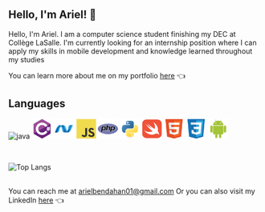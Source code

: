 ## Hello, I'm Ariel! 👋
Hello, I'm Ariel.
I am a computer science student finishing my DEC at Collège LaSalle. I'm currently looking for an internship position where I can apply my skills in mobile development and knowledge learned throughout my studies 


You can learn more about me on my portfolio <a href="https://ariels-portfolio.vercel.app/">here</a> 👈



## Languages
<p>
<img src="https://raw.githubusercontent.com/jmnote/z-icons/master/svg/java.svg" alt="java" width="40" height="40"/>
<img src="https://raw.githubusercontent.com/devicons/devicon/master/icons/csharp/csharp-original.svg" alt="csharp" width="40" height="40"/>
<img src="https://raw.githubusercontent.com/devicons/devicon/master/icons/dot-net/dot-net-original.svg" alt="aspnet" width="40" height="40"/> 
<img src="https://raw.githubusercontent.com/devicons/devicon/master/icons/javascript/javascript-original.svg" alt="javascript" width="40" height="40"/> 
<img src="https://raw.githubusercontent.com/devicons/devicon/master/icons/php/php-original.svg" alt="php" width="40" height="40"/> 
<img src="https://raw.githubusercontent.com/devicons/devicon/master/icons/python/python-original.svg" alt="python" width="40" height="40"/> 
<img src="https://raw.githubusercontent.com/devicons/devicon/master/icons/swift/swift-original.svg" alt="swift" width="40" height="40"/> 
<img src="https://raw.githubusercontent.com/devicons/devicon/master/icons/html5/html5-original.svg" alt="html" width="40" height="40"/> 
<img src="https://raw.githubusercontent.com/devicons/devicon/master/icons/css3/css3-original.svg" alt="css" width="40" height="40"/> 
<img src="https://raw.githubusercontent.com/devicons/devicon/master/icons/android/android-original.svg" alt="android-ui-ux" width="40" height="40"/> 
</p>

<br>

![Top Langs](https://github-readme-stats.vercel.app/api/top-langs/?username=arielbendahan&layout=compact&langs_count=6)


<br>
You can reach me at <a href="mailto:arielbendahan01@gmail.com">arielbendahan01@gmail.com</a>
Or you can also visit my LinkedIn <a href="https://www.linkedin.com/in/ariel-bendahan-a481b02a3/">here</a> 👈
